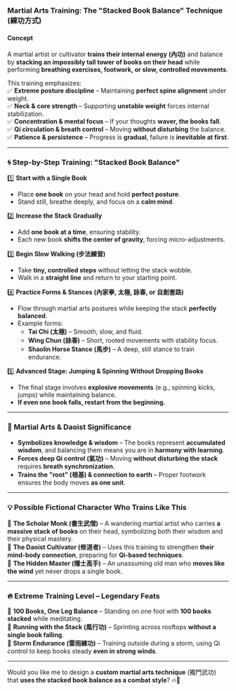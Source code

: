 ### **Martial Arts Training: The "Stacked Book Balance" Technique (練功方式)**  

#### **Concept**  
A martial artist or cultivator **trains their internal energy (內功)** and balance by **stacking an impossibly tall tower of books on their head** while performing **breathing exercises, footwork, or slow, controlled movements**.  

This training emphasizes:  
✅ **Extreme posture discipline** – Maintaining **perfect spine alignment** under weight.  
✅ **Neck & core strength** – Supporting **unstable weight** forces internal stabilization.  
✅ **Concentration & mental focus** – If your thoughts **waver, the books fall**.  
✅ **Qi circulation & breath control** – Moving **without disturbing** the balance.  
✅ **Patience & persistence** – Progress is **gradual**, failure is **inevitable at first**.  

---

### **🌀 Step-by-Step Training: "Stacked Book Balance"**
1️⃣ **Start with a Single Book**  
   - Place **one book** on your head and hold **perfect posture**.  
   - Stand still, breathe deeply, and focus on a **calm mind**.  

2️⃣ **Increase the Stack Gradually**  
   - Add **one book at a time**, ensuring stability.  
   - Each new book **shifts the center of gravity**, forcing micro-adjustments.  

3️⃣ **Begin Slow Walking (步法練習)**  
   - Take **tiny, controlled steps** without letting the stack wobble.  
   - Walk in a **straight line** and return to your starting point.  

4️⃣ **Practice Forms & Stances (內家拳, 太極, 詠春, or 自創套路)**  
   - Flow through martial arts postures while keeping the stack **perfectly balanced**.  
   - Example forms:  
     - **Tai Chi (太極)** – Smooth, slow, and fluid.  
     - **Wing Chun (詠春)** – Short, rooted movements with stability focus.  
     - **Shaolin Horse Stance (馬步)** – A deep, still stance to train endurance.  

5️⃣ **Advanced Stage: Jumping & Spinning Without Dropping Books**  
   - The final stage involves **explosive movements** (e.g., spinning kicks, jumps) while maintaining balance.  
   - **If even one book falls, restart from the beginning.**  

---

### **🔮 Martial Arts & Daoist Significance**
- **Symbolizes knowledge & wisdom** – The books represent **accumulated wisdom**, and balancing them means you are in **harmony with learning**.  
- **Forces deep Qi control (氣功)** – Moving **without disturbing the stack** requires **breath synchronization**.  
- **Trains the "root" (根基) & connection to earth** – Proper footwork ensures the body moves **as one unit**.  

---

### **💡 Possible Fictional Character Who Trains Like This**
🔹 **The Scholar Monk (書生武僧)** – A wandering martial artist who carries **a massive stack of books** on their head, symbolizing both their wisdom and their physical mastery.  
🔹 **The Daoist Cultivator (修道者)** – Uses this training to strengthen **their mind-body connection**, preparing for **Qi-based techniques**.  
🔹 **The Hidden Master (隱士高手)** – An unassuming old man who **moves like the wind** yet never drops a single book.  

---

### **🔥 Extreme Training Level – Legendary Feats**
🔺 **100 Books, One Leg Balance** – Standing on one foot with **100 books stacked** while meditating.  
🔺 **Running with the Stack (風行功)** – Sprinting across rooftops **without a single book falling**.  
🔺 **Storm Endurance (雷雨練功)** – Training outside during a storm, using Qi control to keep books steady **even in strong winds**.  

---

Would you like me to design a **custom martial arts technique** (獨門武功) that **uses the stacked book balance as a combat style**? 🔥📜
